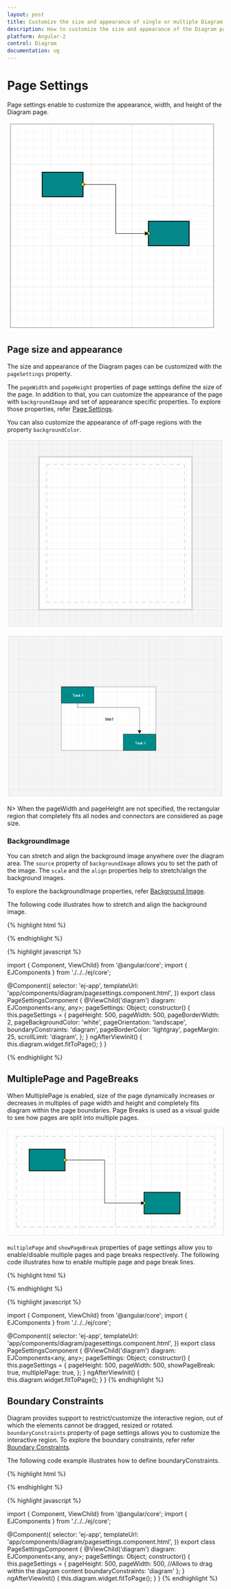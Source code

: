 ```yaml
---
layout: post
title: Customize the size and appearance of single or multiple Diagram pages
description: How to customize the size and appearance of the Diagram pages?
platform: Angular-2
control: Diagram
documentation: ug
---
```


# Page Settings 

Page settings enable to customize the appearance, width, and height of the Diagram page.

![](/angular-2/Diagram/Page-Settings_images/Page-Settings_img1.png)

## Page size and appearance

The size and appearance of the Diagram pages can be customized with the `pageSettings` property. 

The `pageWidth` and `pageHeight` properties of page settings define the size of the page. In addition to that, you can customize the appearance of the page with `backgroundImage` and set of appearance specific properties.
To explore those properties, refer [Page Settings](/api/js/ejDiagram#members:pagesettings "Page Settings").

You can also customize the appearance of off-page regions with the property `backgroundColor`.

![](/angular-2/Diagram/Page-Settings_images/Page-Settings_img2.png)

![](/angular-2/Diagram/Page-Settings_images/Page-Settings_img3.png)

N> When the pageWidth and pageHeight are not specified, the rectangular region that completely fits all nodes and connectors are considered as page size.

### BackgroundImage

You can stretch and align the background image anywhere over the diagram area. 
The `source` property of `backgroundImage` allows you to set the path of the image. The `scale` and the `align` properties help to stretch/align the background images.
 
To explore the backgroundImage properties, refer [Background Image](/api/js/ejDiagram#members:backgroundimage "Background Image").

The following code illustrates how to stretch and align the background image.

{% highlight html %}

<div>
    <ej-diagram id="diagram" width="100%" height="600" [pageSettings]="pageSettings">
    </ej-diagram>
</div>

{% endhighlight %}

{% highlight javascript %}

import { Component, ViewChild} from '@angular/core';
import { EJComponents } from './../../ej/core';

@Component({
    selector: 'ej-app',
    templateUrl: 'app/components/diagram/pagesettings.component.html',
})
export class PageSettingsComponent {
    @ViewChild('diagram') diagram: EJComponents<any, any>;
    pageSettings: Object;
    constructor() {
        this.pageSettings = {
            pageHeight: 500,
            pageWidth: 500,
            pageBorderWidth: 2,
            pageBackgroundColor: 'white',
            pageOrientation: 'landscape',
            boundaryConstraints: 'diagram',
            pageBorderColor: 'lightgray',
            pageMargin: 25,
            scrollLimit: 'diagram',
        };
    }
    ngAfterViewInit() {
        this.diagram.widget.fitToPage();
    }
}

{% endhighlight %}

## MultiplePage and PageBreaks

When MultiplePage is enabled, size of the page dynamically increases or decreases in multiples of page width and height and completely fits diagram within the page boundaries. Page Breaks is used as a visual guide to see how pages are split into multiple pages.

![](/angular-2/Diagram/Page-Settings_images/Page-Settings_img4.png)

`multiplePage` and `showPageBreak` properties of page settings allow you to enable/disable multiple pages and page breaks respectively.
The following code illustrates how to enable multiple page and page break lines.

{% highlight html %}

<div>
    <ej-diagram #diagram width="100%" height="600" [pageSettings]="pageSettings">
    </ej-diagram>
</div>

{% endhighlight %}

{% highlight javascript %}

import { Component, ViewChild} from '@angular/core';
import { EJComponents } from './../../ej/core';

@Component({
    selector: 'ej-app',
    templateUrl: 'app/components/diagram/pagesettings.component.html',
})
export class PageSettingsComponent {
    @ViewChild('diagram') diagram: EJComponents<any, any>;
    pageSettings: Object;
    constructor() {
        this.pageSettings = {
            pageHeight: 500,
            pageWidth: 500,
            showPageBreak: true,
            multiplePage: true,
        };
    }
    ngAfterViewInit() {
        this.diagram.widget.fitToPage();
    }
}
{% endhighlight %}

## Boundary Constraints

 Diagram provides support to restrict/customize the interactive region, out of which the elements cannot be dragged, resized or rotated. 
 `boundaryConstraints` property of page settings allows you to customize the interactive region. To explore the boundary constraints, refer refer [Boundary Constraints](/api/js/ejDiagram#members:boundaryConstraints "Boundary Constraints").

The following code example illustrates how to define boundaryConstraints.

{% highlight html %}

<div>
    <ej-diagram #diagram width="100%" height="600" [pageSettings]="pageSettings">
    </ej-diagram>
</div>

{% endhighlight %}

{% highlight javascript %}

import { Component, ViewChild} from '@angular/core';
import { EJComponents } from './../../ej/core';

@Component({
    selector: 'ej-app',
    templateUrl: 'app/components/diagram/pagesettings.component.html',
})
export class PageSettingsComponent {
    @ViewChild('diagram') diagram: EJComponents<any, any>;
    pageSettings: Object;
    constructor() {
        this.pageSettings = {
            pageHeight: 500,
            pageWidth: 500,
            //Allows to drag within the diagram content
            boundaryConstraints: 'diagram'
        };
    }
    ngAfterViewInit() {
        this.diagram.widget.fitToPage();
    }
}
{% endhighlight %}